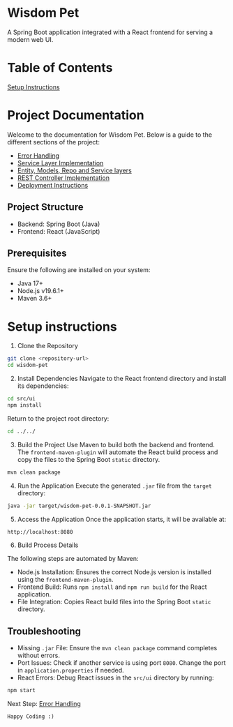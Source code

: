 # Wisdom Pet

A Spring Boot application integrated with a React frontend for serving a modern web UI.

# Table of Contents

[Setup Instructions](#setup-instructions)

# Project Documentation

Welcome to the documentation for Wisdom Pet. Below is a guide to the different sections of the project:

- [Error Handling](docs/ErrorHandling.md)
- [Service Layer Implementation](docs/ServiceLayer.md)
- [Entity, Models, Repo and Service layers](docs/EMRSLayer.md)
- [REST Controller Implementation](docs/RestControllerImplementation.md)
- [Deployment Instructions](docs/Deployment.md)

## Project Structure

- Backend: Spring Boot (Java)
- Frontend: React (JavaScript)

## Prerequisites

Ensure the following are installed on your system:

- Java 17+
- Node.js v19.6.1+
- Maven 3.6+

# Setup instructions

1. Clone the Repository

```bash
git clone <repository-url>
cd wisdom-pet
```

2. Install Dependencies
   Navigate to the React frontend directory and install its dependencies:

```bash
cd src/ui
npm install
```

Return to the project root directory:

```bash
cd ../../
```

3. Build the Project
   Use Maven to build both the backend and frontend. The `frontend-maven-plugin` will automate the React build process and copy the files to the Spring Boot `static` directory.

```bash
mvn clean package
```

4. Run the Application
   Execute the generated `.jar` file from the `target` directory:

```bash
java -jar target/wisdom-pet-0.0.1-SNAPSHOT.jar
```

5. Access the Application
   Once the application starts, it will be available at:

```bash
http://localhost:8080
```

6. Build Process Details

The following steps are automated by Maven:

- Node.js Installation: Ensures the correct Node.js version is installed using the `frontend-maven-plugin`.
- Frontend Build: Runs `npm install` and `npm run build` for the React application.
- File Integration: Copies React build files into the Spring Boot `static` directory.

## Troubleshooting

- Missing `.jar` File: Ensure the `mvn clean package` command completes without errors.
- Port Issues: Check if another service is using port `8080`. Change the port in `application.properties` if needed.
- React Errors: Debug React issues in the `src/ui` directory by running:

```bash
npm start
```

Next Step: [Error Handling](docs/ErrorHandling.md)

`Happy Coding :)`
